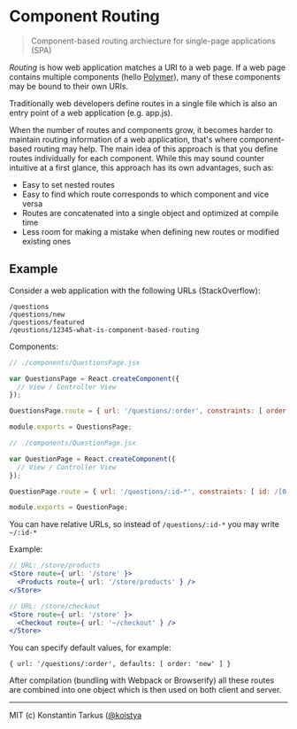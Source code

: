 Component Routing
=================

> Component-based routing archiecture for single-page applications (SPA)

_Routing_ is how web application matches a URI to a web page. If a web page
contains multiple components (hello [Polymer](http://www.polymer-project.org/)),
many of these components may be bound to their own URIs.

Traditionally web developers define routes in a single file which is also an
entry point of a web application (e.g. app.js).

When the number of routes and components grow, it becomes harder to maintain
routing information of a web application, that's where component-based routing
may help. The main idea of this approach is that you define routes individually
for each component. While this may sound counter intuitive at a first glance,
this approach has its own advantages, such as:

 * Easy to set nested routes
 * Easy to find which route corresponds to which component and vice versa
 * Routes are concatenated into a single object and optimized at compile time
 * Less room for making a mistake when defining new routes or modified existing ones

## Example
 
Consider a web application with the following URLs (StackOverflow):

`/questions`<br>
`/questions/new`<br>
`/questions/featured`<br>
`/qeustions/12345-what-is-component-based-routing`

Components:

```js
// ./components/QuestionsPage.jsx

var QuestionsPage = React.createComponent({
  // View / Controller View
});

QuestionsPage.route = { url: '/questions/:order', constraints: [ order: /(|new)/ ] };

module.exports = QuestionsPage;
```

```js
// ./components/QuestionPage.jsx

var QuestionPage = React.createComponent({
  // View / Controller View
});

QuestionPage.route = { url: '/questions/:id-*', constraints: [ id: /[0-9]+/ ], order: 10 };

module.exports = QuestionPage;
```

You can have relative URLs, so instead of `/questions/:id-*` you may write `~/:id-*`

Example:

```jsx
// URL: /store/products
<Store route={ url: '/store' }>
  <Products route={ url: '/store/products' } />
</Store>

// URL: /store/checkout
<Store route={ url: '/store' }>
  <Checkout route={ url: '~/checkout' } />
</Store>
```

You can specify default values, for example:

`{ url: '/questions/:order', defaults: [ order: 'new' ] }`

After compilation (bundling with Webpack or Browserify) all these routes are combined
into one object which is then used on both client and server.

---
MIT (c) Konstantin Tarkus ([@koistya](https://twitter.com/koistya)

